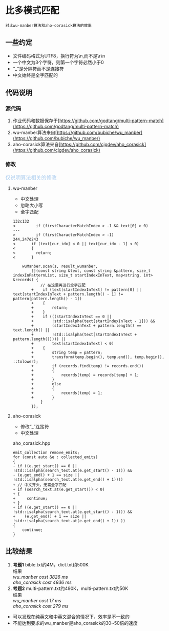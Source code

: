 <!--
 * @Author: tangmengjin
 * @Date: 2020-11-24 14:10:40
 * @LastEditTime: 2020-12-03 10:17:16
 * @LastEditors: tangmengjin
 * @Description: 
 * @FilePath: /multi-pattern-match/README.md
 * @nothing to say
-->
# 比多模式匹配
    对比wu-manber算法和aho-corasick算法的效率

## 一些约定
* 文件编码格式为UTF8，换行符为\n,而不是\r\n
* 一个中文为3个字符，则第一个字符必然小于0
* “_”是分隔符而不是连接符
* 中文始终是全字匹配的

## 代码说明
### 源代码
1. 作业代码和数据保存于[https://github.com/godtang/multi-pattern-match](https://github.com/godtang/multi-pattern-match)
2. wu-manber算法来自[https://github.com/bubiche/wu_manber](https://github.com/bubiche/wu_manber)
3. aho-corasick算法来自[https://github.com/cjgdev/aho_corasick](https://github.com/cjgdev/aho_corasick)
### 修改
<font color=abcdef size=3>仅说明算法相关的修改</font>
1. wu-manber
    * 中文处理
    * 忽略大小写
    * 全字匹配

    ```
    132c132
    <         if (firstCharacterMatchIndex > -1 && text[0] > 0)
    ---
    >         if (firstCharacterMatchIndex > -1)
    244,247d243
    <       if (text[cur_idx] < 0 || text[cur_idx - 1] < 0)
    <       {
    <         return;
    <       }

        wuManber.scan(s, result_wumanber,
            [](const string &text, const string &pattern, size_t indexInPatternList, size_t startIndexInText, map<string, int> &records) {
                // 在这里再进行全字匹配
            +    if (text[startIndexInText] != pattern[0] || text[startIndexInText + pattern.length() - 1] != pattern[pattern.length() - 1])
            +    {
            +        return;
            +    }
            +    if (((startIndexInText == 0 ||
            +        !std::isalpha(text[startIndexInText - 1])) &&
            +        (startIndexInText + pattern.length() == text.length() ||
            +        !std::isalpha(text[startIndexInText + pattern.length()]))) ||
            +        text[startIndexInText] < 0)
            +    {
            +        string temp = pattern;
            +        transform(temp.begin(), temp.end(), temp.begin(), ::tolower);
            +        if (records.find(temp) != records.end())
            +        {
            +            records[temp] = records[temp] + 1;
            +        }
            +        else
            +        {
            +            records[temp] = 1;
            +        }
                }
            });
    ```
2. aho-corasick
    * 修改“_”连接符
    * 中文处理

    aho_corasick.hpp
    ```
    emit_collection remove_emits;
    for (const auto &e : collected_emits)
    {
    - if ((e.get_start() == 0 || !std::isalpha(search_text.at(e.get_start() - 1))) &&
    - (e.get_end() + 1 == size || !std::isalpha(search_text.at(e.get_end() + 1))))
    + // 中文开头，无需全字匹配
    + if (search_text.at(e.get_start()) < 0)
    + {
    +     continue;
    + }
    + if ((e.get_start() == 0 || !std::isalpha(search_text.at(e.get_start() - 1))) &&
    +    (e.get_end() + 1 == size || !std::isalpha(search_text.at(e.get_end() + 1)) ))
    {
        continue;
    }
    ```
## 比较结果
1. <b>考题1</b>
    bible.txt约4M，dict.txt约500K    
    结果    
    *wu_manber cost 3826 ms<br/>aho_corasick cost 4936 ms*    
2. <b>考题2</b>
    multi-pattern.txt约490K，multi-pattern.txt约50K    
    结果    
    *wu_manber cost 17 ms<br/>aho_corasick cost 279 ms*    
* 可以发现在纯英文和中英文混合的情况下，效率是不一致的
* 不能达到要求的wu_manber是aho_corasick的30~50倍的速度


